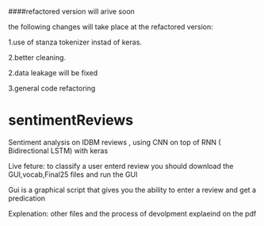 ####refactored version will arive soon

the following changes will take place at the refactored version:

1.use of stanza tokenizer instad of keras.

2.better cleaning.

2.data leakage will be fixed

3.general code refactoring

# sentimentReviews
Sentiment analysis on IDBM reviews ,  using CNN on top of  RNN ( Bidirectional LSTM)  with keras

Live feture:
to classify a user enterd review you should download the GUI,vocab,Final25 files and run the GUI

Gui is a graphical script that gives you the ability to enter a review and get a predication 

Explenation:
other files and the process of devolpment explaeind on the pdf
